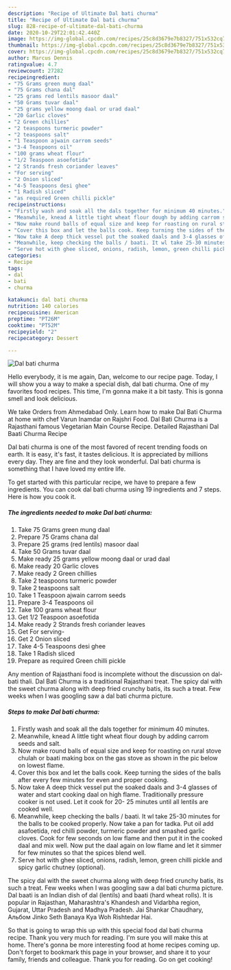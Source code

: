 ```yaml
---
description: "Recipe of Ultimate Dal bati churma"
title: "Recipe of Ultimate Dal bati churma"
slug: 828-recipe-of-ultimate-dal-bati-churma
date: 2020-10-29T22:01:42.440Z
image: https://img-global.cpcdn.com/recipes/25c8d3679e7b8327/751x532cq70/dal-bati-churma-recipe-main-photo.jpg
thumbnail: https://img-global.cpcdn.com/recipes/25c8d3679e7b8327/751x532cq70/dal-bati-churma-recipe-main-photo.jpg
cover: https://img-global.cpcdn.com/recipes/25c8d3679e7b8327/751x532cq70/dal-bati-churma-recipe-main-photo.jpg
author: Marcus Dennis
ratingvalue: 4.7
reviewcount: 27282
recipeingredient:
- "75 Grams green mung daal"
- "75 Grams chana dal"
- "25 grams red lentils masoor daal"
- "50 Grams tuvar daal"
- "25 grams yellow moong daal or urad daal"
- "20 Garlic cloves"
- "2 Green chillies"
- "2 teaspoons turmeric powder"
- "2 teaspoons salt"
- "1 Teaspoon ajwain carrom seeds"
- "3-4 Teaspoons oil"
- "100 grams wheat flour"
- "1/2 Teaspoon asoefotida"
- "2 Strands fresh coriander leaves"
- "For serving"
- "2 Onion sliced"
- "4-5 Teaspoons desi ghee"
- "1 Radish sliced"
- "as required Green chilli pickle"
recipeinstructions:
- "Firstly wash and soak all the dals together for minimum 40 minutes."
- "Meanwhile, knead A little tight wheat flour dough by adding carrom seeds and salt."
- "Now make round balls of equal size and keep for roasting on rural stove chulah or baati making box on the gas stove as shown in the pic below on lowest flame."
- "Cover this box and let the balls cook. Keep turning the sides of the balls after every few minutes for even and proper cooking."
- "Now take A deep thick vessel put the soaked daals and 3-4 glasses of water and start cooking daal on high flame. Traditionally pressure cooker is not used. Let it cook for 20- 25 minutes until all lentils are cooked well."
- "Meanwhile, keep checking the balls / baati. It wl take 25-30 minutes for the balls to be cooked properly. Now take a pan for tadka. Put oil add asafoetida, red chilli powder, turmeric powder and smashed garlic cloves. Cook for few seconds on low flame and then put it in the cooked daal and mix well. Now put the daal again on low flame and let it simmer for few minutes so that the spices blend well."
- "Serve hot with ghee sliced, onions, radish, lemon, green chilli pickle and spicy garlic chutney (optional)."
categories:
- Recipe
tags:
- dal
- bati
- churma

katakunci: dal bati churma 
nutrition: 140 calories
recipecuisine: American
preptime: "PT26M"
cooktime: "PT52M"
recipeyield: "2"
recipecategory: Dessert

---
```



![Dal bati churma](https://img-global.cpcdn.com/recipes/25c8d3679e7b8327/751x532cq70/dal-bati-churma-recipe-main-photo.jpg)

Hello everybody, it is me again, Dan, welcome to our recipe page. Today, I will show you a way to make a special dish, dal bati churma. One of my favorites food recipes. This time, I'm gonna make it a bit tasty. This is gonna smell and look delicious.

We take Orders from Ahmedabad Only. Learn how to make Dal Bati Churma at home with chef Varun Inamdar on Rajshri Food. Dal Bati Churma is a Rajasthani famous Vegetarian Main Course Recipe. Detailed Rajasthani Dal Baati Churma Recipe

Dal bati churma is one of the most favored of recent trending foods on earth. It is easy, it's fast, it tastes delicious. It is appreciated by millions every day. They are fine and they look wonderful. Dal bati churma is something that I have loved my entire life.


To get started with this particular recipe, we have to prepare a few ingredients. You can cook dal bati churma using 19 ingredients and 7 steps. Here is how you cook it.

<!--inarticleads1-->

##### The ingredients needed to make Dal bati churma:

1. Take 75 Grams green mung daal
1. Prepare 75 Grams chana dal
1. Prepare 25 grams (red lentils) masoor daal
1. Take 50 Grams tuvar daal
1. Make ready 25 grams yellow moong daal or urad daal
1. Make ready 20 Garlic cloves
1. Make ready 2 Green chillies
1. Take 2 teaspoons turmeric powder
1. Take 2 teaspoons salt
1. Take 1 Teaspoon ajwain carrom seeds
1. Prepare 3-4 Teaspoons oil
1. Take 100 grams wheat flour
1. Get 1/2 Teaspoon asoefotida
1. Make ready 2 Strands fresh coriander leaves
1. Get For serving-
1. Get 2 Onion sliced
1. Take 4-5 Teaspoons desi ghee
1. Take 1 Radish sliced
1. Prepare as required Green chilli pickle


Any mention of Rajasthani food is incomplete without the discussion on dal-bati thali. Dal Bati Churma is a traditional Rajasthani treat. The spicy dal with the sweet churma along with deep fried crunchy batis, its such a treat. Few weeks when I was googling saw a dal bati churma picture. 

<!--inarticleads2-->

##### Steps to make Dal bati churma:

1. Firstly wash and soak all the dals together for minimum 40 minutes.
1. Meanwhile, knead A little tight wheat flour dough by adding carrom seeds and salt.
1. Now make round balls of equal size and keep for roasting on rural stove chulah or baati making box on the gas stove as shown in the pic below on lowest flame.
1. Cover this box and let the balls cook. Keep turning the sides of the balls after every few minutes for even and proper cooking.
1. Now take A deep thick vessel put the soaked daals and 3-4 glasses of water and start cooking daal on high flame. Traditionally pressure cooker is not used. Let it cook for 20- 25 minutes until all lentils are cooked well.
1. Meanwhile, keep checking the balls / baati. It wl take 25-30 minutes for the balls to be cooked properly. Now take a pan for tadka. Put oil add asafoetida, red chilli powder, turmeric powder and smashed garlic cloves. Cook for few seconds on low flame and then put it in the cooked daal and mix well. Now put the daal again on low flame and let it simmer for few minutes so that the spices blend well.
1. Serve hot with ghee sliced, onions, radish, lemon, green chilli pickle and spicy garlic chutney (optional).


The spicy dal with the sweet churma along with deep fried crunchy batis, its such a treat. Few weeks when I was googling saw a dal bati churma picture. Dal baati is an Indian dish of dal (lentils) and baati (hard wheat rolls). It is popular in Rajasthan, Maharashtra&#39;s Khandesh and Vidarbha region, Gujarat, Uttar Pradesh and Madhya Pradesh. Jai Shankar Chaudhary, Альбом Jinko Seth Banaya Kya Woh Rishtedar Hai. 

So that is going to wrap this up with this special food dal bati churma recipe. Thank you very much for reading. I'm sure you will make this at home. There's gonna be more interesting food at home recipes coming up. Don't forget to bookmark this page in your browser, and share it to your family, friends and colleague. Thank you for reading. Go on get cooking!
